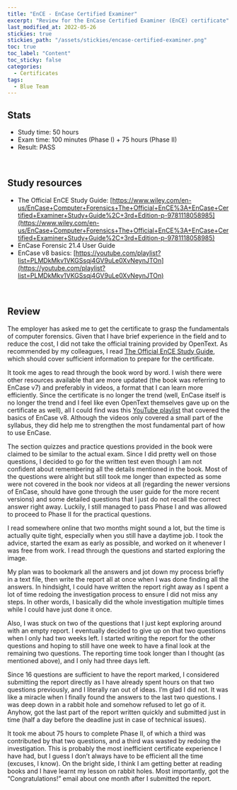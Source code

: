 ```yaml
---
title: "EnCE - EnCase Certified Examiner"
excerpt: "Review for the EnCase Certified Examiner (EnCE) certificate"
last_modified_at: 2022-05-26
stickies: true
stickies_path: "/assets/stickies/encase-certified-examiner.png"
toc: true
toc_label: "Content"
toc_sticky: false
categories:
  - Certificates
tags:
  - Blue Team
---
```


## Stats
- Study time: 50 hours
- Exam time: 100 minutes (Phase I) + 75 hours (Phase II)
- Result:  PASS

<br>

## Study resources
- The Official EnCE Study Guide: [https://www.wiley.com/en-us/EnCase+Computer+Forensics+The+Official+EnCE%3A+EnCase+Certified+Examiner+Study+Guide%2C+3rd+Edition-p-9781118058985](https://www.wiley.com/en-us/EnCase+Computer+Forensics+The+Official+EnCE%3A+EnCase+Certified+Examiner+Study+Guide%2C+3rd+Edition-p-9781118058985)
- EnCase Forensic 21.4 User Guide
- EnCase v8 basics: [https://youtube.com/playlist?list=PLMDkMkv1VKGSsqj4GV9uLe0XvNeynJTOn](https://youtube.com/playlist?list=PLMDkMkv1VKGSsqj4GV9uLe0XvNeynJTOn)

<br>

## Review
The employer has asked me to get the certificate to grasp the fundamentals of computer forensics. Given that I have brief experience in the field and to reduce the cost, I did not take the official training provided by OpenText. As recommended by my colleagues, I read [The Official EnCE Study Guide](https://www.wiley.com/en-us/EnCase+Computer+Forensics+The+Official+EnCE%3A+EnCase+Certified+Examiner+Study+Guide%2C+3rd+Edition-p-9781118058985), which should cover sufficient information to prepare for the certificate.

It took me ages to read through the book word by word. I wish there were other resources available that are more updated (the book was referring to EnCase v7) and preferably in videos, a format that I can learn more efficiently. Since the certificate is no longer the trend (well, EnCase itself is no longer the trend and I feel like even OpenText themselves gave up on the certificate as well), all I could find was this [YouTube playlist](https://youtube.com/playlist?list=PLMDkMkv1VKGSsqj4GV9uLe0XvNeynJTOn) that covered the basics of EnCase v8. Although the videos only covered a small part of the syllabus, they did help me to strengthen the most fundamental part of how to use EnCase.

The section quizzes and practice questions provided in the book were claimed to be similar to the actual exam. Since I did pretty well on those questions, I decided to go for the written test even though I am not confident about remembering all the details mentioned in the book. Most of the questions were alright but still took me longer than expected as some were not covered in the book nor videos at all (regarding the newer versions of EnCase, should have gone through the user guide for the more recent versions) and some detailed questions that I just do not recall the correct answer right away. Luckily, I still managed to pass Phase I and was allowed to proceed to Phase II for the practical questions.

I read somewhere online that two months might sound a lot, but the time is actually quite tight, especially when you still have a daytime job. I took the advice, started the exam as early as possible, and worked on it whenever I was free from work. I read through the questions and started exploring the image.

My plan was to bookmark all the answers and jot down my process briefly in a text file, then write the report all at once when I was done finding all the answers. In hindsight, I could have written the report right away as I spent a lot of time redoing the investigation process to ensure I did not miss any steps. In other words, I basically did the whole investigation multiple times while I could have just done it once.

Also, I was stuck on two of the questions that I just kept exploring around with an empty report. I eventually decided to give up on that two questions when I only had two weeks left. I started writing the report for the other questions and hoping to still have one week to have a final look at the remaining two questions. The reporting time took longer than I thought (as mentioned above), and I only had three days left.

Since 16 questions are sufficient to have the report marked, I considered submitting the report directly as I have already spent hours on that two questions previously, and I literally ran out of ideas. I’m glad I did not. It was like a miracle when I finally found the answers to the last two questions. I was deep down in a rabbit hole and somehow refused to let go of it. Anyhow, got the last part of the report written quickly and submitted just in time (half a day before the deadline just in case of technical issues).

It took me about 75 hours to complete Phase II, of which a third was contributed by that two questions, and a third was wasted by redoing the investigation. This is probably the most inefficient certificate experience I have had, but I guess I don’t always have to be efficient all the time (excuses, I know). On the bright side, I think I am getting better at reading books and I have learnt my lesson on rabbit holes. Most importantly, got the “Congratulations!” email about one month after I submitted the report.

<br>
